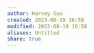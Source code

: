 ```yaml
---
author: Harvey Guo
created: 2023-08-19 16:58
modified: 2023-08-19 16:58
aliases: Untitled
share: true
---
```


